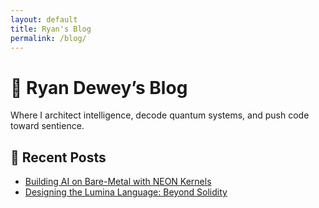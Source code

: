 ```yaml
---
layout: default
title: Ryan's Blog
permalink: /blog/
---
```


<h1>🧠 Ryan Dewey’s Blog</h1>
<p>Where I architect intelligence, decode quantum systems, and push code toward sentience.</p>

<div id="blog-list"></div>

<script src="blog.js"></script>

## 📝 Recent Posts

- [Building AI on Bare-Metal with NEON Kernels](./2025-04-18-neon.md)
- [Designing the Lumina Language: Beyond Solidity](./2025-04-12-lumina-complier.md)
